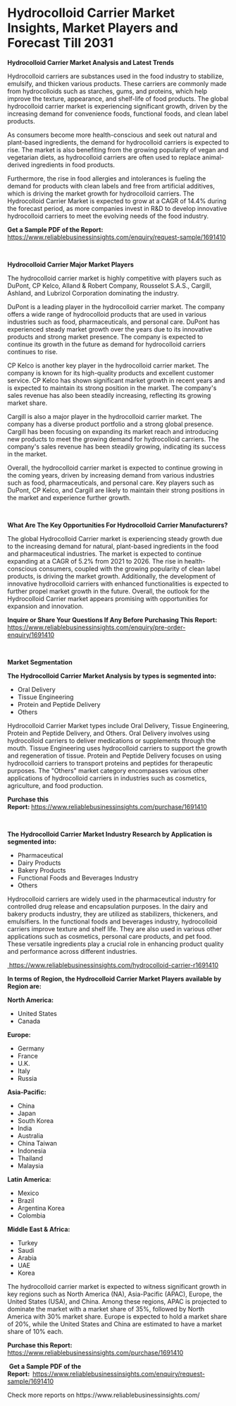 <p><h1>Hydrocolloid Carrier Market Insights, Market Players and Forecast Till 2031</h1></p><p><strong>Hydrocolloid Carrier Market Analysis and Latest Trends</strong></p>
<p><p>Hydrocolloid carriers are substances used in the food industry to stabilize, emulsify, and thicken various products. These carriers are commonly made from hydrocolloids such as starches, gums, and proteins, which help improve the texture, appearance, and shelf-life of food products. The global hydrocolloid carrier market is experiencing significant growth, driven by the increasing demand for convenience foods, functional foods, and clean label products.</p><p>As consumers become more health-conscious and seek out natural and plant-based ingredients, the demand for hydrocolloid carriers is expected to rise. The market is also benefiting from the growing popularity of vegan and vegetarian diets, as hydrocolloid carriers are often used to replace animal-derived ingredients in food products.</p><p>Furthermore, the rise in food allergies and intolerances is fueling the demand for products with clean labels and free from artificial additives, which is driving the market growth for hydrocolloid carriers. The Hydrocolloid Carrier Market is expected to grow at a CAGR of 14.4% during the forecast period, as more companies invest in R&D to develop innovative hydrocolloid carriers to meet the evolving needs of the food industry.</p></p>
<p><strong>Get a Sample PDF of the Report:&nbsp;</strong> <a href="https://www.reliablebusinessinsights.com/enquiry/request-sample/1691410">https://www.reliablebusinessinsights.com/enquiry/request-sample/1691410</a></p>
<p>&nbsp;</p>
<p><strong>Hydrocolloid Carrier Major Market Players</strong></p>
<p><p>The hydrocolloid carrier market is highly competitive with players such as DuPont, CP Kelco, Alland & Robert Company, Rousselot S.A.S., Cargill, Ashland, and Lubrizol Corporation dominating the industry. </p><p>DuPont is a leading player in the hydrocolloid carrier market. The company offers a wide range of hydrocolloid products that are used in various industries such as food, pharmaceuticals, and personal care. DuPont has experienced steady market growth over the years due to its innovative products and strong market presence. The company is expected to continue its growth in the future as demand for hydrocolloid carriers continues to rise.</p><p>CP Kelco is another key player in the hydrocolloid carrier market. The company is known for its high-quality products and excellent customer service. CP Kelco has shown significant market growth in recent years and is expected to maintain its strong position in the market. The company's sales revenue has also been steadily increasing, reflecting its growing market share.</p><p>Cargill is also a major player in the hydrocolloid carrier market. The company has a diverse product portfolio and a strong global presence. Cargill has been focusing on expanding its market reach and introducing new products to meet the growing demand for hydrocolloid carriers. The company's sales revenue has been steadily growing, indicating its success in the market.</p><p>Overall, the hydrocolloid carrier market is expected to continue growing in the coming years, driven by increasing demand from various industries such as food, pharmaceuticals, and personal care. Key players such as DuPont, CP Kelco, and Cargill are likely to maintain their strong positions in the market and experience further growth.</p></p>
<p>&nbsp;</p>
<p><strong>What Are The Key Opportunities For Hydrocolloid Carrier Manufacturers?</strong></p>
<p><p>The global Hydrocolloid Carrier market is experiencing steady growth due to the increasing demand for natural, plant-based ingredients in the food and pharmaceutical industries. The market is expected to continue expanding at a CAGR of 5.2% from 2021 to 2026. The rise in health-conscious consumers, coupled with the growing popularity of clean label products, is driving the market growth. Additionally, the development of innovative hydrocolloid carriers with enhanced functionalities is expected to further propel market growth in the future. Overall, the outlook for the Hydrocolloid Carrier market appears promising with opportunities for expansion and innovation.</p></p>
<p><strong>Inquire or Share Your Questions If Any Before Purchasing This Report:</strong> <a href="https://www.reliablebusinessinsights.com/enquiry/pre-order-enquiry/1691410">https://www.reliablebusinessinsights.com/enquiry/pre-order-enquiry/1691410</a></p>
<p>&nbsp;</p>
<p><strong>Market Segmentation</strong></p>
<p><strong>The Hydrocolloid Carrier Market Analysis by types is segmented into:</strong></p>
<p><ul><li>Oral Delivery</li><li>Tissue Engineering</li><li>Protein and Peptide Delivery</li><li>Others</li></ul></p>
<p><p>Hydrocolloid Carrier Market types include Oral Delivery, Tissue Engineering, Protein and Peptide Delivery, and Others. Oral Delivery involves using hydrocolloid carriers to deliver medications or supplements through the mouth. Tissue Engineering uses hydrocolloid carriers to support the growth and regeneration of tissue. Protein and Peptide Delivery focuses on using hydrocolloid carriers to transport proteins and peptides for therapeutic purposes. The "Others" market category encompasses various other applications of hydrocolloid carriers in industries such as cosmetics, agriculture, and food production.</p></p>
<p><strong>Purchase this Report:&nbsp;</strong><a href="https://www.reliablebusinessinsights.com/purchase/1691410">https://www.reliablebusinessinsights.com/purchase/1691410</a></p>
<p>&nbsp;</p>
<p><strong>The Hydrocolloid Carrier Market Industry Research by Application is segmented into:</strong></p>
<p><ul><li>Pharmaceutical</li><li>Dairy Products</li><li>Bakery Products</li><li>Functional Foods and Beverages Industry</li><li>Others</li></ul></p>
<p><p>Hydrocolloid carriers are widely used in the pharmaceutical industry for controlled drug release and encapsulation purposes. In the dairy and bakery products industry, they are utilized as stabilizers, thickeners, and emulsifiers. In the functional foods and beverages industry, hydrocolloid carriers improve texture and shelf life. They are also used in various other applications such as cosmetics, personal care products, and pet food. These versatile ingredients play a crucial role in enhancing product quality and performance across different industries.</p></p>
<p><a href="https://www.reliablebusinessinsights.com/hydrocolloid-carrier-r1691410">&nbsp;https://www.reliablebusinessinsights.com/hydrocolloid-carrier-r1691410</a></p>
<p><strong>In terms of Region, the Hydrocolloid Carrier Market Players available by Region are:</strong></p>
<p>
    <p> <strong> North America: </strong>
        <ul>
            <li>United States</li>
            <li>Canada</li>
        </ul>
        </p> 
    <p> <strong> Europe: </strong>
        <ul>
            <li>Germany</li>
            <li>France</li>
            <li>U.K.</li>
            <li>Italy</li>
            <li>Russia</li>
        </ul>
        </p> 
    <p> <strong> Asia-Pacific: </strong>
        <ul>
            <li>China</li>
            <li>Japan</li>
            <li>South Korea</li>
            <li>India</li>
            <li>Australia</li>
            <li>China Taiwan</li>
            <li>Indonesia</li>
            <li>Thailand</li>
            <li>Malaysia</li>
        </ul>
        </p> 
    <p> <strong> Latin America: </strong>
        <ul>
            <li>Mexico</li>
            <li>Brazil</li>
            <li>Argentina Korea</li>
            <li>Colombia</li>
        </ul>
        </p> 
    <p> <strong> Middle East & Africa: </strong>
        <ul>
            <li>Turkey</li>
            <li>Saudi</li>
            <li>Arabia</li>
            <li>UAE</li>
            <li>Korea</li>
        </ul>
    </p>
    </p>
<p><p>The hydrocolloid carrier market is expected to witness significant growth in key regions such as North America (NA), Asia-Pacific (APAC), Europe, the United States (USA), and China. Among these regions, APAC is projected to dominate the market with a market share of 35%, followed by North America with 30% market share. Europe is expected to hold a market share of 20%, while the United States and China are estimated to have a market share of 10% each.</p></p>
<p><strong>Purchase this Report: </strong><a href="https://www.reliablebusinessinsights.com/purchase/1691410">https://www.reliablebusinessinsights.com/purchase/1691410</a></p>
<p>&nbsp;<strong>Get a Sample PDF of the Report:&nbsp;&nbsp;</strong><a href="https://www.reliablebusinessinsights.com/enquiry/request-sample/1691410">https://www.reliablebusinessinsights.com/enquiry/request-sample/1691410</a></p>
<p><strong></strong></p>
<p>Check more reports on https://www.reliablebusinessinsights.com/</p>